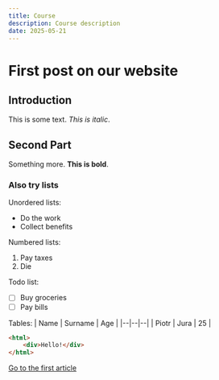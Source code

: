 ```yaml
---
title: Course
description: Course description
date: 2025-05-21
---
```


# First post on our website

## Introduction

This is some text. _This is italic_.

## Second Part

Something more. **This is bold**.

### Also try lists

Unordered lists:

-   Do the work
-   Collect benefits

Numbered lists:

1.  Pay taxes
2.  Die

Todo list:

-   [ ] Buy groceries
-   [ ] Pay bills

Tables:
| Name | Surname | Age |
|--|--|--|
| Piotr | Jura | 25 |

```html
<html>
    <div>Hello!</div>
</html>
```

[Go to the first article](/blog/first)

